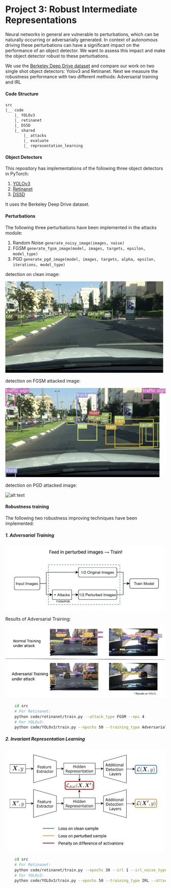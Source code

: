# Project 3: Robust Intermediate Representations

Neural networks in general are vulnerable to perturbations, which can be naturally occurring or adversarially generated. In context of autonomous driving these perturbations can have a significant impact on the performance of an object detector. We want to assess this impact and make the object detector robust to these perturbations.

We use the [Berkeley Deep Drive dataset](https://bdd-data.berkeley.edu/) and compare our work on two single shot object detectors: Yolov3 and Retinanet. Next we measure the robustness performance with two different methods: Adversarial training and IRL

#### Code Structure
```
src
|__ code
    |_ YOLOv3
    |_ retinanet
    |_ DSSD
    |_ shared
        |_ attacks
        |_ evaluate
        |_ representation_learning
```

#### Object Detectors

This repository has implementations of the following three object detectors in PyTorch:

1. [YOLOv3](https://arxiv.org/abs/1804.02767)
2. [Retinanet](https://arxiv.org/abs/1708.02002)
3. [DSSD](https://arxiv.org/abs/1701.06659)

It uses the Berkeley Deep Drive dataset.

#### Perturbations

The following three perturbations have been implemented in the attacks module:
1. Random Noise  ```generate_noisy_image(images, noise)```
2. FGSM  ```generate_fgsm_image(model, images, targets, epsilon, model_type)```
3. PGD  ```generate_pgd_image(model, images, targets, alpha, epsilon, iterations, model_type)```

detection on clean image:

![alt text](clean_bbx.jpg "detection on clean image")

detection on FGSM attacked image:

![alt text](FGSM_bbx.jpg "detection on FGSM attacked image")

detection on PGD attacked image:

![alt text](PGD_bbx.jpg "detection on PGD attacked image")
#### Robustness training

The following two robustness improving techniques have been implemented: 
##### 1. Adversarial Training

![alt text](AdversarialTraining.jpg "Adversarial Training")

Results of Adversarial Training:

![alt text](adversarialTraining_results.jpg "Adversarial Training Results")

```sh
    cd src
    # For Retinanet:
    python code/retinanet/train.py --attack_type FGSM --eps 4
    # For YOLOv3:
    python code/YOLOv3/train.py --epochs 50 --training_type Adversarial --attack_type FGSM -- eps 2 
```
##### 2. Invariant Representation Learning

![alt text](IRL.jpg "IRL")
```sh
    cd src
    # For Retinanet:
    python code/retinanet/train.py --epochs 30 --irl 1 --irl_noise_type random_noise --irl_alpha 0.8 --irl_beta 0.2 --irl_gamma 0.1 --irl_loss_type 8 --eps 16
    # For YOLOv3:
    python code/YOLOv3/train.py --epochs 50 --training_type IRL --attack_type FGSM --eps 2 --irl_loss_type 6 --irl_alpha 0.5 --irl_beta 0.5 --irl_gamma 1.0
```

